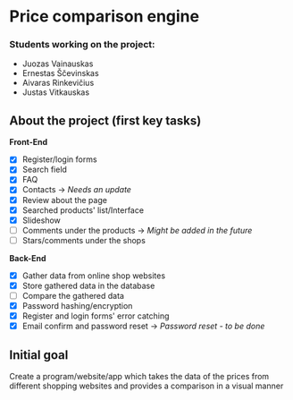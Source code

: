 # Price comparison engine
### Students working on the project: 
- Juozas Vainauskas
- Ernestas Ščevinskas
- Aivaras Rinkevičius
- Justas Vitkauskas
## About the project (first key tasks)
**Front-End**
- [x] Register/login forms
- [x] Search field
- [x] FAQ
- [x] Contacts -> *Needs an update*
- [x] Review about the page
- [x] Searched products' list/Interface
- [x] Slideshow
- [ ] Comments under the products -> *Might be added in the future*
- [ ] Stars/comments under the shops

**Back-End**
- [x] Gather data from online shop websites
- [x] Store gathered data in the database
- [ ] Compare the gathered data
- [x] Password hashing/encryption
- [x] Register and login forms' error catching
- [x] Email confirm and password reset -> *Password reset - to be done*
## Initial goal <!-- this point here is temporarily -->
Create a program/website/app which takes the data of the prices from different shopping websites and provides a comparison in a visual manner

